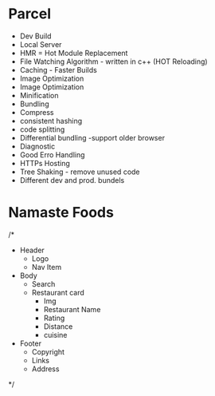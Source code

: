 # Parcel

- Dev Build
- Local Server
- HMR = Hot Module Replacement
- File Watching Algorithm - written in c++ (HOT Reloading)
- Caching - Faster Builds
- Image Optimization
- Image Optimization
- Minification
- Bundling
- Compress
- consistent hashing 
- code splitting
- Differential bundling -support older browser
- Diagnostic
- Good Erro Handling
- HTTPs Hosting
- Tree Shaking - remove unused code
- Different  dev and prod. bundels

# Namaste Foods

/*
- Header
  - Logo
  - Nav Item
- Body 
  - Search 
  - Restaurant card
    - Img
    - Restaurant Name
    - Rating
    - Distance 
    - cuisine  
- Footer
  - Copyright
  - Links 
  - Address

*/